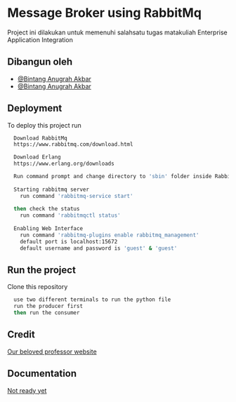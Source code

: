 
# Message Broker using RabbitMq

Project ini dilakukan untuk memenuhi salahsatu tugas matakuliah Enterprise Application Integration

## Dibangun oleh

- [@Bintang Anugrah Akbar](https://.github.com/bintangaakbar)
- [@Bintang Anugrah Akbar](https://github.com/safikassegaf)

## Deployment

To deploy this project run

```bash
  Download RabbitMq
  https://www.rabbitmq.com/download.html

  Download Erlang
  https://www.erlang.org/downloads
```

```bash
  Run command prompt and change directory to 'sbin' folder inside RabbitMq installation Folder
  
  Starting rabbitmq server
    run command 'rabbitmq-service start'
  
  then check the status
    run command 'rabbitmqctl status'
  
  Enabling Web Interface
    run command 'rabbitmq-plugins enable rabbitmq_management'
    default port is localhost:15672
    default username and password is 'guest' & 'guest'
```


## Run the project

Clone this repository

```bash
  use two different terminals to run the python file
  run the producer first
  then run the consumer
```
    
## Credit

[Our beloved professor website](https://ngodingdata.com/pengenalan-message-broker-dengan-rabbitmq/)


## Documentation

[Not ready yet](https://youtube.com)

